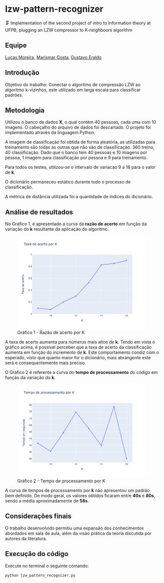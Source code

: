 # lzw-pattern-recognizer

🗜 Implementation of the second project of intro to Information theory at UFPB, plugging an LZW compressor to K-neighboors algorithm

## Equipe

[Lucas Moreira](https://github.com/lucasmsa),
[Marismar Costa](https://github.com/marismarcosta),
[Gustavo Eraldo](https://github.com/gustavoeraldo)

## Introdução

Objetivo do trabalho: Conectar o algoritmo de compressão LZW ao algoritmo k-vizinhos, este utilizado em larga escala para classificar padrões.

## Metodologia

Utilizou o banco de dados **X**, o qual contém 40 pessoas, cada uma com 10 imagens. O cabeçalho do arquivo de dados foi descartado. O projeto foi implementado através da linguagem Python.

A imagem de classificação foi obtida de forma aleatória, as utilizadas para treinamento são todas as outras que não são de classificação. 360 treino, 40 classificação. Dado que o banco tem 40 pessoas e 10 imagens por pessoa, 1 imagem para classificação por pessoa e 9 para treinamento.

Para todos os testes, utilizou-se o intervalo de variacao 9 a 16 para o valor de **k**.

O dicionário permaneceu estático durante todo o processo de classificação.

A métrica de distância utilizada foi a quantidade de índices do dicionário.

## Análise de resultados

No Gráfico 1, é apresentado a curva da **razão de acerto** em função da variação do **k** resultante da aplicação do algoritmo.

<figure>
  <img width="600px" src="./results/hit_rate_x_k.png">
  <figcaption>Gráfico 1 - Razão de acerto por K</figcaption>
</figure>

A taxa de acerto aumenta para números mais altos de **k**. Tendo em vista o gráfico acima, é possível perceber que a taxa de acerto da classificação
aumenta em função do incremento de **k**. Este comportamento condiz com o esperado, visto que
quanto maior for o dicionário, mais abrangente este será e consequentemente mais preciso.

O Gráfico 2 é referente a curva do **tempo de processamento** do código em função da variação do **k**.

<figure>
    <img width="600px" src="./results/time_x_k.png">
    <figcaption>Gráfico 2 - Tempo de processamento por K</figcaption>
</figure>

A curva de tempos de processamento por **k** não apresentou um padrão bem definido. De modo geral, os valores obtidos ficaram entre **40s** e **80s**, sendo a média aproximadamente de **58s**.

## Considerações finais

O trabalho desenvolvido permitiu uma expansão dos conhecimentos abordados em sala de aula, além da visão prática da teoria discutida por autores da literatura.

## Execução do código

Execute no terminal o seguinte comando:

```.bash
python lzw_pattern_recognizer.py
```
